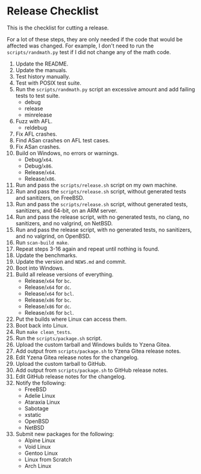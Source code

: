 # Release Checklist

This is the checklist for cutting a release.

For a lot of these steps, they are only needed if the code that would be
affected was changed. For example, I don't need to run the `scripts/randmath.py`
test if I did not change any of the math code.

1.	Update the README.
2.	Update the manuals.
3.	Test history manually.
4.	Test with POSIX test suite.
5.	Run the `scripts/randmath.py` script an excessive amount and add failing
	tests to test suite.
	* debug
	* release
	* minrelease
6.	Fuzz with AFL.
	* reldebug
7.	Fix AFL crashes.
8.	Find ASan crashes on AFL test cases.
9.	Fix ASan crashes.
10.	Build on Windows, no errors or warnings.
	* Debug/`x64`.
	* Debug/`x86`.
	* Release/`x64`.
	* Release/`x86`.
11.	Run and pass the `scripts/release.sh` script on my own machine.
12.	Run and pass the `scripts/release.sh` script, without generated tests and
	sanitizers, on FreeBSD.
13.	Run and pass the `scripts/release.sh` script, without generated tests,
	sanitizers, and 64-bit, on an ARM server.
14.	Run and pass the release script, with no generated tests, no clang, no
	sanitizers, and no valgrind, on NetBSD.
15.	Run and pass the release script, with no generated tests, no sanitizers, and
	no valgrind, on OpenBSD.
16.	Run `scan-build make`.
17.	Repeat steps 3-16 again and repeat until nothing is found.
18.	Update the benchmarks.
19.	Update the version and `NEWS.md` and commit.
20. Boot into Windows.
21. Build all release versions of everything.
	* Release/`x64` for `bc`.
	* Release/`x64` for `dc`.
	* Release/`x64` for `bcl`.
	* Release/`x86` for `bc`.
	* Release/`x86` for `dc`.
	* Release/`x86` for `bcl`.
22.	Put the builds where Linux can access them.
23. Boot back into Linux.
24.	Run `make clean_tests`.
25.	Run the `scripts/package.sh` script.
26.	Upload the custom tarball and Windows builds to Yzena Gitea.
27.	Add output from `scripts/package.sh` to Yzena Gitea release notes.
28.	Edit Yzena Gitea release notes for the changelog.
29.	Upload the custom tarball to GitHub.
30.	Add output from `scripts/package.sh` to GitHub release notes.
31.	Edit GitHub release notes for the changelog.
32.	Notify the following:
	* FreeBSD
	* Adelie Linux
	* Ataraxia Linux
	* Sabotage
	* xstatic
	* OpenBSD
	* NetBSD
33.	Submit new packages for the following:
	* Alpine Linux
	* Void Linux
	* Gentoo Linux
	* Linux from Scratch
	* Arch Linux
